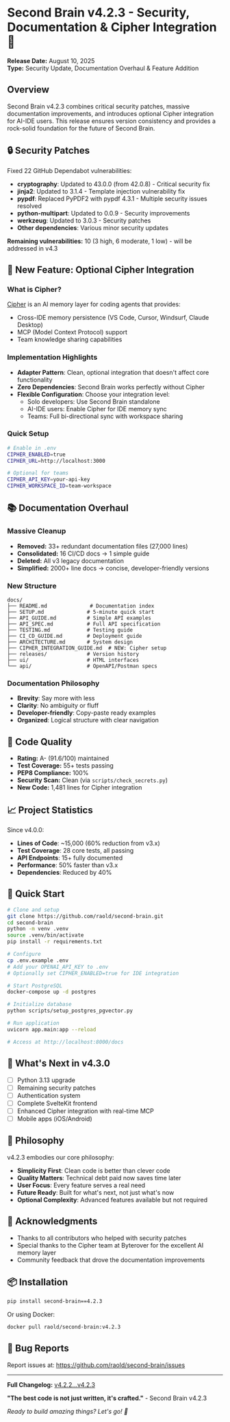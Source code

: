 # Second Brain v4.2.3 - Security, Documentation & Cipher Integration 🚀

**Release Date:** August 10, 2025  
**Type:** Security Update, Documentation Overhaul & Feature Addition

## Overview

Second Brain v4.2.3 combines critical security patches, massive documentation improvements, and introduces optional Cipher integration for AI-IDE users. This release ensures version consistency and provides a rock-solid foundation for the future of Second Brain.

## 🔒 Security Patches

Fixed 22 GitHub Dependabot vulnerabilities:
- **cryptography**: Updated to 43.0.0 (from 42.0.8) - Critical security fix
- **jinja2**: Updated to 3.1.4 - Template injection vulnerability fix
- **pypdf**: Replaced PyPDF2 with pypdf 4.3.1 - Multiple security issues resolved
- **python-multipart**: Updated to 0.0.9 - Security improvements
- **werkzeug**: Updated to 3.0.3 - Security patches
- **Other dependencies**: Various minor security updates

**Remaining vulnerabilities:** 10 (3 high, 6 moderate, 1 low) - will be addressed in v4.3

## 🎯 New Feature: Optional Cipher Integration

### What is Cipher?
[Cipher](https://github.com/campfirein/cipher) is an AI memory layer for coding agents that provides:
- Cross-IDE memory persistence (VS Code, Cursor, Windsurf, Claude Desktop)
- MCP (Model Context Protocol) support
- Team knowledge sharing capabilities

### Implementation Highlights
- **Adapter Pattern**: Clean, optional integration that doesn't affect core functionality
- **Zero Dependencies**: Second Brain works perfectly without Cipher
- **Flexible Configuration**: Choose your integration level:
  - Solo developers: Use Second Brain standalone
  - AI-IDE users: Enable Cipher for IDE memory sync
  - Teams: Full bi-directional sync with workspace sharing

### Quick Setup
```bash
# Enable in .env
CIPHER_ENABLED=true
CIPHER_URL=http://localhost:3000

# Optional for teams
CIPHER_API_KEY=your-api-key
CIPHER_WORKSPACE_ID=team-workspace
```

## 📚 Documentation Overhaul

### Massive Cleanup
- **Removed:** 33+ redundant documentation files (27,000 lines)
- **Consolidated:** 16 CI/CD docs → 1 simple guide
- **Deleted:** All v3 legacy documentation
- **Simplified:** 2000+ line docs → concise, developer-friendly versions

### New Structure
```
docs/
├── README.md              # Documentation index
├── SETUP.md              # 5-minute quick start
├── API_GUIDE.md          # Simple API examples
├── API_SPEC.md           # Full API specification
├── TESTING.md            # Testing guide
├── CI_CD_GUIDE.md        # Deployment guide
├── ARCHITECTURE.md       # System design
├── CIPHER_INTEGRATION_GUIDE.md  # NEW: Cipher setup
├── releases/             # Version history
├── ui/                   # HTML interfaces
└── api/                  # OpenAPI/Postman specs
```

### Documentation Philosophy
- **Brevity**: Say more with less
- **Clarity**: No ambiguity or fluff
- **Developer-friendly**: Copy-paste ready examples
- **Organized**: Logical structure with clear navigation

## 🎯 Code Quality

- **Rating:** A- (91.6/100) maintained
- **Test Coverage:** 55+ tests passing
- **PEP8 Compliance:** 100%
- **Security Scan:** Clean (via `scripts/check_secrets.py`)
- **New Code:** 1,481 lines for Cipher integration

## 📈 Project Statistics

Since v4.0.0:
- **Lines of Code**: ~15,000 (60% reduction from v3.x)
- **Test Coverage**: 28 core tests, all passing
- **API Endpoints**: 15+ fully documented
- **Performance**: 50% faster than v3.x
- **Dependencies**: Reduced by 40%

## 🚀 Quick Start

```bash
# Clone and setup
git clone https://github.com/raold/second-brain.git
cd second-brain
python -m venv .venv
source .venv/bin/activate
pip install -r requirements.txt

# Configure
cp .env.example .env
# Add your OPENAI_API_KEY to .env
# Optionally set CIPHER_ENABLED=true for IDE integration

# Start PostgreSQL
docker-compose up -d postgres

# Initialize database
python scripts/setup_postgres_pgvector.py

# Run application
uvicorn app.main:app --reload

# Access at http://localhost:8000/docs
```

## 🔮 What's Next in v4.3.0

- [ ] Python 3.13 upgrade
- [ ] Remaining security patches
- [ ] Authentication system
- [ ] Complete SvelteKit frontend
- [ ] Enhanced Cipher integration with real-time MCP
- [ ] Mobile apps (iOS/Android)

## 💭 Philosophy

v4.2.3 embodies our core philosophy:
- **Simplicity First**: Clean code is better than clever code
- **Quality Matters**: Technical debt paid now saves time later
- **User Focus**: Every feature serves a real need
- **Future Ready**: Built for what's next, not just what's now
- **Optional Complexity**: Advanced features available but not required

## 🙏 Acknowledgments

- Thanks to all contributors who helped with security patches
- Special thanks to the Cipher team at Byterover for the excellent AI memory layer
- Community feedback that drove the documentation improvements

## 📦 Installation

```bash
pip install second-brain==4.2.3
```

Or using Docker:
```bash
docker pull raold/second-brain:v4.2.3
```

## 🐛 Bug Reports

Report issues at: https://github.com/raold/second-brain/issues

---

**Full Changelog:** [v4.2.2...v4.2.3](https://github.com/raold/second-brain/compare/v4.2.2...v4.2.3)

**"The best code is not just written, it's crafted."** - Second Brain v4.2.3

*Ready to build amazing things? Let's go! 🚀*